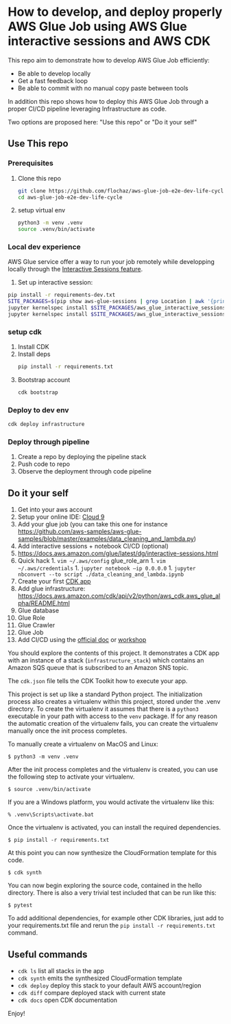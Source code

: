 
# How to develop, and deploy properly AWS Glue Job using AWS Glue interactive sessions and AWS CDK

This repo aim to demonstrate how to develop AWS Glue Job efficiently:
* Be able to develop locally
* Get a fast feedback loop
* Be able to commit with no manual copy paste between tools

In addition this repo shows how to deploy this AWS Glue Job through a proper CI/CD pipeline leveraging Infrastructure as code.

Two options are proposed here: "Use this repo" or "Do it your self"

## Use This repo


### Prerequisites

1. Clone this repo
   ```bash
   git clone https://github.com/flochaz/aws-glue-job-e2e-dev-life-cycle.git
   cd aws-glue-job-e2e-dev-life-cycle
   ```
2. setup virtual env
   ```bash
   python3 -m venv .venv
   source .venv/bin/activate
   ```

### Local dev experience

AWS Glue service offer a way to run your job remotely while developping locally through the [Interactive Sessions feature](https://docs.aws.amazon.com/glue/latest/dg/interactive-sessions.html).

1. Set up interactive session:
  ```bash
  pip install -r requirements-dev.txt
  SITE_PACKAGES=$(pip show aws-glue-sessions | grep Location | awk '{print $2}')
  jupyter kernelspec install $SITE_PACKAGES/aws_glue_interactive_sessions_kernel/glue_pyspark
  jupyter kernelspec install $SITE_PACKAGES/aws_glue_interactive_sessions_kernel/glue_spark 
  ```

### setup cdk

1. Install CDK
2. Install deps
   ```bash
   pip install -r requirements.txt
   ```
3. Bootstrap account
   ```bash
   cdk bootstrap
   ```

### Deploy to dev env

```bash
cdk deploy infrastructure
```

### Deploy through pipeline

1. Create a repo by deploying the pipeline stack
2. Push code to repo
3. Observe the deployment through code pipeline


## Do it your self

1. Get into your aws account
1. Setup your online IDE: [Cloud 9](https://catalog.us-east-1.prod.workshops.aws/workshops/071bbc60-6c1f-47b6-8c66-e84f5dc96b3f/en-US/10-introduction-and-setup/10-cloud-9)
1. Add your glue job (you can take this one for instance https://github.com/aws-samples/aws-glue-samples/blob/master/examples/data_cleaning_and_lambda.py)
1. Add interactive sessions + notebook CI/CD (optional)
  1. https://docs.aws.amazon.com/glue/latest/dg/interactive-sessions.html 
  1. Quick hack
    1. `vim ~/.aws/config` glue_role_arn
    1. `vim ~/.aws/credentials`
    1. `jupyter notebook —ip 0.0.0.0`
    1. `jupyter nbconvert --to script ./data_cleaning_and_lambda.ipynb`
1. Create your first [CDK app](https://cdkworkshop.com/30-python/20-create-project.html)
1. Add glue infrastructure: https://docs.aws.amazon.com/cdk/api/v2/python/aws_cdk.aws_glue_alpha/README.html 
  1. Glue database
  1. Glue Role
  1. Glue Crawler
  1. Glue Job
1. Add CI/CD using the [official doc](https://docs.aws.amazon.com/cdk/api/v2/python/aws_cdk.pipelines/README.html) or [workshop](https://cdkworkshop.com/30-python/70-advanced-topics/200-pipelines.html)  





You should explore the contents of this project. It demonstrates a CDK app with an instance of a stack (`infrastructure_stack`)
which contains an Amazon SQS queue that is subscribed to an Amazon SNS topic.

The `cdk.json` file tells the CDK Toolkit how to execute your app.

This project is set up like a standard Python project.  The initialization process also creates
a virtualenv within this project, stored under the .venv directory.  To create the virtualenv
it assumes that there is a `python3` executable in your path with access to the `venv` package.
If for any reason the automatic creation of the virtualenv fails, you can create the virtualenv
manually once the init process completes.

To manually create a virtualenv on MacOS and Linux:

```
$ python3 -m venv .venv
```

After the init process completes and the virtualenv is created, you can use the following
step to activate your virtualenv.

```
$ source .venv/bin/activate
```

If you are a Windows platform, you would activate the virtualenv like this:

```
% .venv\Scripts\activate.bat
```

Once the virtualenv is activated, you can install the required dependencies.

```
$ pip install -r requirements.txt
```

At this point you can now synthesize the CloudFormation template for this code.

```
$ cdk synth
```

You can now begin exploring the source code, contained in the hello directory.
There is also a very trivial test included that can be run like this:

```
$ pytest
```

To add additional dependencies, for example other CDK libraries, just add to
your requirements.txt file and rerun the `pip install -r requirements.txt`
command.

## Useful commands

 * `cdk ls`          list all stacks in the app
 * `cdk synth`       emits the synthesized CloudFormation template
 * `cdk deploy`      deploy this stack to your default AWS account/region
 * `cdk diff`        compare deployed stack with current state
 * `cdk docs`        open CDK documentation

Enjoy!
